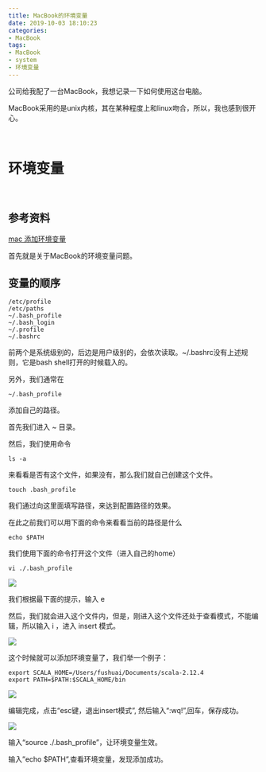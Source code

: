 ```yaml
---
title: MacBook的环境变量
date: 2019-10-03 18:10:23
categories:
- MacBook
tags:
- MacBook
- system
- 环境变量
---
```

公司给我配了一台MacBook，我想记录一下如何使用这台电脑。

<!-- more -->

MacBook采用的是unix内核，其在某种程度上和linux吻合，所以，我也感到很开心。

<br/>

# 环境变量

<br/>

## 参考资料

[mac 添加环境变量](https://blog.csdn.net/handsomefuhs/article/details/79687381)

首先就是关于MacBook的环境变量问题。

## 变量的顺序

	/etc/profile 
	/etc/paths 
	~/.bash_profile 
	~/.bash_login 
	~/.profile 
	~/.bashrc 
	
前两个是系统级别的，后边是用户级别的，会依次读取。~/.bashrc没有上述规则，它是bash shell打开的时候载入的。

另外，我们通常在

	~/.bash_profile
	
添加自己的路径。

首先我们进入 ~ 目录。

然后，我们使用命令

	ls -a
	
来看看是否有这个文件，如果没有，那么我们就自己创建这个文件。

	touch .bash_profile
	
我们通过向这里面填写路径，来达到配置路径的效果。

在此之前我们可以用下面的命令来看看当前的路径是什么

	echo $PATH
	
我们使用下面的命令打开这个文件（进入自己的home）

	vi ./.bash_profile
	
![](/images/macbook/0_0.png)

我们根据最下面的提示，输入 e

然后，我们就会进入这个文件内，但是，刚进入这个文件还处于查看模式，不能编辑，所以输入 i ，进入 insert 模式。

![](/images/macbook/0_1.png)

这个时候就可以添加环境变量了，我们举一个例子：

	export SCALA_HOME=/Users/fushuai/Documents/scala-2.12.4
	export PATH=$PATH:$SCALA_HOME/bin
	
![](/images/macbook/0_2.png)

编辑完成，点击“esc键，退出insert模式”, 然后输入“:wq!”,回车，保存成功。 

![](/images/macbook/0_3.png)

输入“source ./.bash_profile”，让环境变量生效。

输入”echo $PATH”,查看环境变量，发现添加成功。





